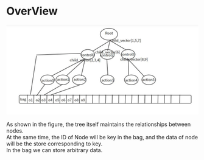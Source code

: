 # OverView

![alt tree storage](./tree.jpg)

As shown in the figure, the tree itself maintains the relationships between nodes.  
At the same time, the ID of Node will be key in the bag, and the data of node will be the store corresponding to key.  
In the bag we can store arbitrary data. 
